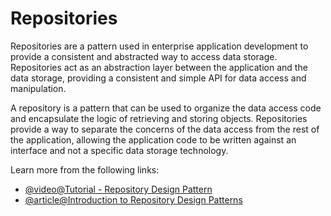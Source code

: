 # Repositories

Repositories are a pattern used in enterprise application development to provide a consistent and abstracted way to access data storage. Repositories act as an abstraction layer between the application and the data storage, providing a consistent and simple API for data access and manipulation.

A repository is a pattern that can be used to organize the data access code and encapsulate the logic of retrieving and storing objects. Repositories provide a way to separate the concerns of the data access from the rest of the application, allowing the application code to be written against an interface and not a specific data storage technology.

Learn more from the following links:

- [@video@Tutorial - Repository Design Pattern](https://www.youtube.com/watch?v=mb6bwnEaZ3U)
- [@article@Introduction to Repository Design Patterns](https://cubettech.com/resources/blog/introduction-to-repository-design-pattern/)
